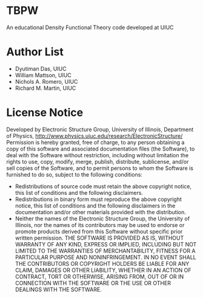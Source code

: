 # TBPW
An educational Density Functional Theory code developed at UIUC 
# Author List
- Dyutiman Das, UIUC
- William Mattson, UIUC
- Nichols A. Romero, UIUC
- Richard M. Martin, UIUC
# License Notice
Developed by Electronic Structure Group, University of Illinois, Department of Physics, http://www.physics.uiuc.edu/research/ElectronicStructure/ Permission is hereby granted, free of charge, to any person obtaining a copy of this software and associated documentation files (the Software), to deal with the Software without restriction, including without limitation the rights to use, copy, modify, merge, publish, distribute, sublicense, and/or sell copies of the Software, and to permit persons to whom the Software is furnished to do so, subject to the following conditions:
- Redistributions of source code must retain the above copyright notice, this list of conditions and the following disclaimers.
- Redistributions in binary form must reproduce the above copyright notice, this list of conditions and the following disclaimers in the documentation and/or other materials provided with the distribution.
- Neither the names of the Electronic Structure Group, the University of Illinois, nor the names of its contributors may be used to endorse or promote products derived from this Software without specific prior written permission.
THE SOFTWARE IS PROVIDED AS IS, WITHOUT WARRANTY OF ANY KIND, EXPRESS OR IMPLIED, INCLUDING BUT NOT LIMITED TO THE WARRANTIES OF MERCHANTABILITY, FITNESS FOR A PARTICULAR PURPOSE AND NONINFRINGEMENT. IN NO EVENT SHALL THE CONTRIBUTORS OR COPYRIGHT HOLDERS BE LIABLE FOR ANY CLAIM, DAMAGES OR OTHER LIABILITY, WHETHER IN AN ACTION OF CONTRACT, TORT OR OTHERWISE, ARISING FROM, OUT OF OR IN CONNECTION WITH THE SOFTWARE OR THE USE OR OTHER DEALINGS WITH THE SOFTWARE.
